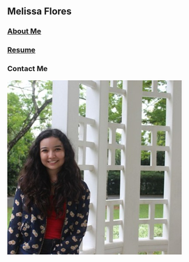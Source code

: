 ## Melissa Flores

### [About Me](/_pages/about.md)

### [Resume](/_pages/resume.md)

### Contact Me
<a href="http://linkedin.com/in/melissafloresdata">
    <img 
        src="pdfs/linkedin_icon.jpg" 
        alt="Via my LinkedIn page"></a>

